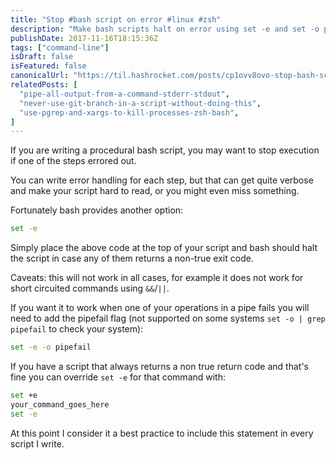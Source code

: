 ```yaml
---
title: "Stop #bash script on error #linux #zsh"
description: "Make bash scripts halt on error using set -e and set -o pipefail for robust shell scripting."
publishDate: 2017-11-16T18:15:36Z
tags: ["command-line"]
isDraft: false
isFeatured: false
canonicalUrl: "https://til.hashrocket.com/posts/cp1ovv8ovo-stop-bash-script-on-error-linux-zsh"
relatedPosts: [
  "pipe-all-output-from-a-command-stderr-stdout",
  "never-use-git-branch-in-a-script-without-doing-this",
  "use-pgrep-and-xargs-to-kill-processes-zsh-bash",
]
---
```


If you are writing a procedural bash script, you may want to stop execution if one of the steps errored out.

You can write error handling for each step, but that can get quite verbose and make your script hard to read, or you might even miss something.

Fortunately bash provides another option:

```bash
set -e
```

Simply place the above code at the top of your script and bash should halt the script in case any of them returns a non-true exit code.

Caveats: this will not work in all cases, for example it does not work for short circuited commands using `&&`/`||`.

If you want it to work when one of your operations in a pipe fails you will need to add the pipefail flag (not supported on some systems `set -o | grep pipefail` to check your system):

```bash
set -e -o pipefail
```

If you have a script that always returns a non true return code and that's fine you can override `set -e` for that command with:

```bash
set +e
your_command_goes_here
set -e
```

At this point I consider it a best practice to include this statement in every script I write.
